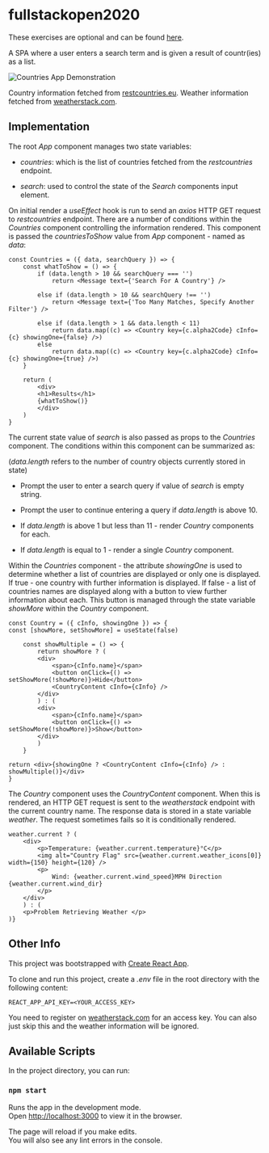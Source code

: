 # fullstackopen2020

These exercises are optional and can be found [here](https://fullstackopen.com/en/part2/getting_data_from_server#exercises-2-11-2-14).

A SPA where a user enters a search term and is given a result of countr(ies) as a list.

![Countries App Demonstration](https://i.imgur.com/t1OkRpD.gif)

Country information fetched from [restcountries.eu](https://restcountries.eu).
Weather information fetched from [weatherstack.com](https://weatherstack.com).

## Implementation

The root _App_ component manages two state variables:

- _countries_: which is the list of countries fetched from the _restcountries_ endpoint.

- _search_: used to control the state of the _Search_ components input element.

On initial render a _useEffect_ hook is run to send an _axios_ HTTP GET request to _restcountries_ endpoint. There are a number of conditions within the _Countries_ component controlling the information rendered. This component is passed the _countriesToShow_ value from _App_ component - named as _data_:

    const Countries = ({ data, searchQuery }) => {
        const whatToShow = () => {
            if (data.length > 10 && searchQuery === '')
                return <Message text={'Search For A Country'} />

            else if (data.length > 10 && searchQuery !== '')
                return <Message text={'Too Many Matches, Specify Another Filter'} />

            else if (data.length > 1 && data.length < 11)
                return data.map((c) => <Country key={c.alpha2Code} cInfo={c} showingOne={false} />)
            else
                return data.map((c) => <Country key={c.alpha2Code} cInfo={c} showingOne={true} />)
        }

        return (
            <div>
            <h1>Results</h1>
            {whatToShow()}
            </div>
        )
    }

The current state value of _search_ is also passed as props to the _Countries_ component. The conditions within this component can be summarized as:

(_data.length_ refers to the number of country objects currently stored in state)

- Prompt the user to enter a search query if value of _search_ is empty string.

- Prompt the user to continue entering a query if _data.length_ is above 10.

- If _data.length_ is above 1 but less than 11 - render _Country_ components for each.

- If _data.length_ is equal to 1 - render a single _Country_ component.

Within the _Countries_ component - the attribute _showingOne_ is used to determine whether a list of countries are displayed or only one is displayed. If true - one country with further information is displayed. If false - a list of countries names are displayed along with a button to view further information about each. This button is managed through the state variable _showMore_ within the _Country_ component.

    const Country = ({ cInfo, showingOne }) => {
    const [showMore, setShowMore] = useState(false)

        const showMultiple = () => {
            return showMore ? (
            <div>
                <span>{cInfo.name}</span>
                <button onClick={() => setShowMore(!showMore)}>Hide</button>
                <CountryContent cInfo={cInfo} />
            </div>
            ) : (
            <div>
                <span>{cInfo.name}</span>
                <button onClick={() => setShowMore(!showMore)}>Show</button>
            </div>
            )
        }

    return <div>{showingOne ? <CountryContent cInfo={cInfo} /> : showMultiple()}</div>
    }

The _Country_ component uses the _CountryContent_ component. When this is rendered, an HTTP GET request is sent to the _weatherstack_ endpoint with the current country name. The response data is stored in a state variable _weather_. The request sometimes fails so it is conditionally rendered.

    weather.current ? (
        <div>
            <p>Temperature: {weather.current.temperature}°C</p>
            <img alt="Country Flag" src={weather.current.weather_icons[0]} width={150} height={120} />
            <p>
                Wind: {weather.current.wind_speed}MPH Direction {weather.current.wind_dir}
            </p>
        </div>
        ) : (
        <p>Problem Retrieving Weather </p>
    )}

## Other Info

This project was bootstrapped with [Create React App](https://github.com/facebook/create-react-app).

To clone and run this project, create a _.env_ file in the root directory with the following content:

    REACT_APP_API_KEY=<YOUR_ACCESS_KEY>

You need to register on [weatherstack.com](https://weatherstack.com) for an access key. You can also just skip this and the weather information will be ignored.

## Available Scripts

In the project directory, you can run:

### `npm start`

Runs the app in the development mode.\
Open [http://localhost:3000](http://localhost:3000) to view it in the browser.

The page will reload if you make edits.\
You will also see any lint errors in the console.
